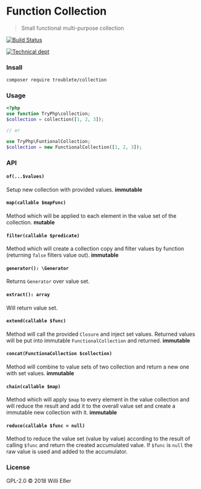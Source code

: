 # Function Collection
> Small functional multi-purpose collection

[![Build Status](https://travis-ci.org/troublete/functional-collection.svg?branch=master)](https://travis-ci.org/troublete/functional-collection)

[![Technical dept](https://sonarcloud.io/api/badges/measure?key=functional-collection-library&metric=sqale_debt_ratio)](https://sonarcloud.io/dashboard/index/functional-collection-library)

### Insall

```bash
composer require troublete/collection
```

### Usage

```php
<?php
use function TryPhp\collection;
$collection = collection([1, 2, 3]);

// or

use TryPhp\FuntionalCollection;
$collection = new FunctionalCollection([1, 2, 3]);
```

### API

#### `of(...$values)`

Setup new collection with provided values. **immutable**

#### `map(callable $mapFunc)`

Method which will be applied to each element in the value set of the collection. **mutable**

#### `filter(callable $predicate)`

Method which will create a collection copy and filter values by function (returning `false` filters value out). **immutable**

#### `generator(): \Generator`

Returns `Generator` over value set.

#### `extract(): array`

Will return value set.

#### `extend(callable $func)`

Method will call the provided `Closure` and inject set values. Returned values will be put into immutable `FunctionalCollection` and returned. **immutable**

#### `concat(FunctionaCollection $collection)`

Method will combine to value sets of two collection and return a new one with set values. **immutable**

#### `chain(callable $map)`

Method which will apply `$map` to every element in the value collection and will reduce the result and add it to the overall value set and create a immutable new collection with it. **immutable**

#### `reduce(callable $func = null)`

Method to reduce the value set (value by value) according to the result of calling `$func` and return the created accumulated value. If `$func` is `null` the raw value is used and added to the accumulator.

### License

GPL-2.0 © 2018 Willi Eßer
